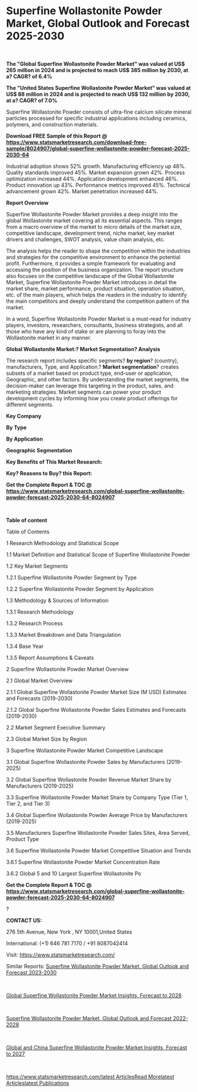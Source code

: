 <h1>Superfine Wollastonite Powder Market, Global Outlook and Forecast 2025-2030</h1><br/><p><strong>The "Global Superfine Wollastonite Powder Market" was valued at US$ 265 million in 2024 and is projected to reach US$ 385 million by 2030, at a? <strong>CAGR</strong>? of 6.4%</strong></p>
 
 
 
 <p><strong>The "United States Superfine Wollastonite Powder Market" was valued at US$ 88 million in 2024 and is projected to reach US$ 132 million by 2030, at a? <strong>CAGR</strong>? of 7.0%</strong></p>
 
 
 
 <p>Superfine Wollastonite Powder consists of ultra-fine calcium silicate mineral particles processed for specific industrial applications including ceramics, polymers, and construction materials.</p>
 
 
 
 <p><strong>Download FREE Sample of this Report @ <a href="https://www.statsmarketresearch.com/download-free-sample/8024907/global-superfine-wollastonite-powder-forecast-2025-2030-64">https://www.statsmarketresearch.com/download-free-sample/8024907/global-superfine-wollastonite-powder-forecast-2025-2030-64</a></strong></p>
 
 
 
 <p>Industrial adoption shows 52% growth. Manufacturing efficiency up 48%. Quality standards improved 45%. Market expansion grown 42%. Process optimization increased 44%. Application development enhanced 46%. Product innovation up 43%. Performance metrics improved 45%. Technical advancement grown 42%. Market penetration increased 44%.</p>
 
 
 
 <p><strong>Report Overview</strong></p>
 
 
 
 <p>Superfine Wollastonite Powder Market provides a deep insight into the global Wollastonite market covering all its essential aspects. This ranges from a macro overview of the market to micro details of the market size, competitive landscape, development trend, niche market, key market drivers and challenges, SWOT analysis, value chain analysis, etc.</p>
 
 
 
 <p>The analysis helps the reader to shape the competition within the industries and strategies for the competitive environment to enhance the potential profit. Furthermore, it provides a simple framework for evaluating and accessing the position of the business organization. The report structure also focuses on the competitive landscape of the Global Wollastonite Market, Superfine Wollastonite Powder Market introduces in detail the market share, market performance, product situation, operation situation, etc. of the main players, which helps the readers in the industry to identify the main competitors and deeply understand the competition pattern of the market.</p>
 
 
 
 <p>In a word, Superfine Wollastonite Powder Market is a must-read for industry players, investors, researchers, consultants, business strategists, and all those who have any kind of stake or are planning to foray into the Wollastonite market in any manner.</p>
 
 
 
 <p><strong>Global Wollastonite Market:? Market Segmentation? Analysis</strong></p>
 
 
 
 <p>The research report includes specific segments? <strong>by region</strong>? (country), manufacturers, Type, and Application.? <strong>Market segmentation</strong>? creates subsets of a market based on product type, end-user or application, Geographic, and other factors. By understanding the market segments, the decision-maker can leverage this targeting in the product, sales, and marketing strategies. Market segments can power your product development cycles by informing how you create product offerings for different segments.</p>
 
 
 
 <p><strong>Key Company</strong></p>
 
 
 
 <p><strong>By Type</strong></p>
 
 
 
 <p><strong><strong>By Application</strong></strong></p>
 
 
 
 <p><strong>Geographic Segmentation</strong></p>
 
 
 
 <p><strong>Key Benefits of This Market Research:</strong></p>
 
 
 
 <p><strong>Key? <strong>Reasons to Buy</strong>? this Report:</strong></p>
 
 
 
 <div><b>Get the Complete Report & TOC @ <a href="https://www.statsmarketresearch.com/global-superfine-wollastonite-powder-forecast-2025-2030-64-8024907">https://www.statsmarketresearch.com/global-superfine-wollastonite-powder-forecast-2025-2030-64-8024907</a></b></div>
 
 
 
 <p><br />
 
 <b>Table of content</b></p>
 
 
 
 <p>Table of Contents<br />
 
 1 Research Methodology and Statistical Scope<br />
 
 1.1 Market Definition and Statistical Scope of Superfine Wollastonite Powder<br />
 
 1.2 Key Market Segments<br />
 
 1.2.1 Superfine Wollastonite Powder Segment by Type<br />
 
 1.2.2 Superfine Wollastonite Powder Segment by Application<br />
 
 1.3 Methodology & Sources of Information<br />
 
 1.3.1 Research Methodology<br />
 
 1.3.2 Research Process<br />
 
 1.3.3 Market Breakdown and Data Triangulation<br />
 
 1.3.4 Base Year<br />
 
 1.3.5 Report Assumptions & Caveats<br />
 
 2 Superfine Wollastonite Powder Market Overview<br />
 
 2.1 Global Market Overview<br />
 
 2.1.1 Global Superfine Wollastonite Powder Market Size (M USD) Estimates and Forecasts (2019-2030)<br />
 
 2.1.2 Global Superfine Wollastonite Powder Sales Estimates and Forecasts (2019-2030)<br />
 
 2.2 Market Segment Executive Summary<br />
 
 2.3 Global Market Size by Region<br />
 
 3 Superfine Wollastonite Powder Market Competitive Landscape<br />
 
 3.1 Global Superfine Wollastonite Powder Sales by Manufacturers (2019-2025)<br />
 
 3.2 Global Superfine Wollastonite Powder Revenue Market Share by Manufacturers (2019-2025)<br />
 
 3.3 Superfine Wollastonite Powder Market Share by Company Type (Tier 1, Tier 2, and Tier 3)<br />
 
 3.4 Global Superfine Wollastonite Powder Average Price by Manufacturers (2019-2025)<br />
 
 3.5 Manufacturers Superfine Wollastonite Powder Sales Sites, Area Served, Product Type<br />
 
 3.6 Superfine Wollastonite Powder Market Competitive Situation and Trends<br />
 
 3.6.1 Superfine Wollastonite Powder Market Concentration Rate<br />
 
 3.6.2 Global 5 and 10 Largest Superfine Wollastonite Po</p>
 
 
 
 <div><b>Get the Complete Report & TOC @ <a href="https://www.statsmarketresearch.com/global-superfine-wollastonite-powder-forecast-2025-2030-64-8024907">https://www.statsmarketresearch.com/global-superfine-wollastonite-powder-forecast-2025-2030-64-8024907</a></b></div>
 
 
 
 <p>? </p>
 
 
 
 <p><b>CONTACT US:</b><br />
 
 276 5th Avenue, New York , NY 10001,United States<br />
 
 International: (+1) 646 781 7170 / +91 8087042414<br />
 
 Visit: <a href="https://www.statsmarketresearch.com/">https://www.statsmarketresearch.com/</a><br />
 
 Similar Reports: <a href="https://www.statsmarketresearch.com/global-superfine-wollastonite-powder-forecast-2025-2030-64-8024907">Superfine Wollastonite Powder Market, Global Outlook and Forecast 2023-2030</a><br />
 
 <br />
 
 <a href="https://www.statsmarketresearch.com/global-superfine-wollastonite-powder-forecast-2025-2030-64-8024907">Global Superfine Wollastonite Powder Market Insights, Forecast to 2028</a><br />
 
 <br />
 
 <a href="https://www.statsmarketresearch.com/global-superfine-wollastonite-powder-forecast-2025-2030-64-8024907">Superfine Wollastonite Powder Market, Global Outlook and Forecast 2022-2028</a><br />
 
 <br />
 
 <a href="https://www.statsmarketresearch.com/global-superfine-wollastonite-powder-forecast-2025-2030-64-8024907">Global and China Superfine Wollastonite Powder Market Insights, Forecast to 2027</a><br />
 
 <br />
 
 <a href="https://gyeongbokgung.com">https://www.statsmarketresearch.com/</a><a href="https://hallyeomaritime.com">latest Articles</a><a href="https://jingwansa.com">Read More</a><a href="https://nguoiviet.jp/">latest Articles</a><a href="https://www.intelmarketresearch.com/">latest Publications</a></p>